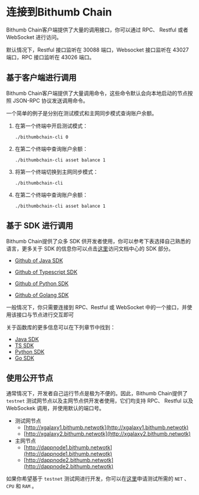 # 连接到Bithumb Chain

Bithumb Chain客户端提供了大量的调用接口，你可以通过 RPC、 Restful 或者 WebSocket 进行访问。

默认情况下，Restful 接口监听在 30088 端口，Websocket 接口监听在 43027 端口，RPC 接口监听在 43026 端口。

## 基于客户端进行调用

Bithumb Chain客户端提供了大量调用命令，这些命令默认会向本地启动的节点按照 JSON-RPC 协议发送调用命令。

一个简单的例子是分别在测试模式和主网同步模式查询账户余额。

1. 在第一个终端中开启测试模式：

   ```shell
   ./bithumbchain-cli 0
   ```

2. 在第二个终端中查询账户余额：

   ```shell
   ./bithumbchain-cli asset balance 1
   ```

3. 将第一个终端切换到主网同步模式：

   ```shell
   ./bithumbchain-cli
   ```

4. 在第二个终端中查询账户余额：

   ```shell
   ./bithumbchain-cli asset balance 1
   ```

## 基于 SDK 进行调用

Bithumb Chain提供了众多 SDK 供开发者使用，你可以参考下表选择自己熟悉的语言，更多关于 SDK 的信息你可以点击[这里](http://10.0.151.70/cn/sdks/overview.html)访问文档中心的 SDK 部分。

- [Github of Java SDK](https://github.com/bithumb-network/bithumb-chain-java-sdk)

- [Github of Typescript SDK](https://github.com/bithumb-network/bithumb-chain-ts-sdk)

- [Github of Python SDK](https://github.com/bithumb-network/bithumb-chain-py-sdk)

- [Github of Golang SDK](https://github.com/bithumb-network/bithumb-chain-go-sdk)

  

一般情况下，你只需要连接到 RPC、Restful 或 WebSocket 中的一个接口，并使用该接口与节点进行交互即可

关于函数库的更多信息可以在下列章节中找到：

- [Java SDK](https://bithumbchain.readthedocs.io/zh_CN/latest/sdks/java.html)
- [TS SDK](https://bithumbchain.readthedocs.io/zh_CN/latest/sdks/ts.html)
- [Python SDK](https://bithumbchain.readthedocs.io/zh_CN/latest/sdks/python.html)
- [Go SDK](https://bithumbchain.readthedocs.io/zh_CN/latest/sdks/go-sdk.html)

## 使用公开节点

通常情况下，开发者自己运行节点是极为不便的。因此，Bithumb Chain提供了 `testnet` 测试网节点以及主网节点供开发者使用，它们均支持 RPC、 Restful 以及 WebSockek 调用，并使用默认的端口号。

- 测试网节点
  - [http://xgalaxy1.bithumb.netwotk](http://xgalaxy1.bithumb.netwotk)
  - [http://xgalaxy2.bithumb.netwotk](http://xgalaxy2.bithumb.netwotk)
- 主网节点
  - [http://dappnode1.bithumb.netwotk](http://dappnode1.bithumb.netwotk)
  - [http://dappnode2.bithumb.netwotk](http://dappnode2.bithumb.netwotk)

如果你希望基于 `testnet` 测试网进行开发，你可以在[这里](https://developer.bithumbchain.io/applyResource)申请测试所需的 `NET` 、 `CPU` 和 `RAM` 。

